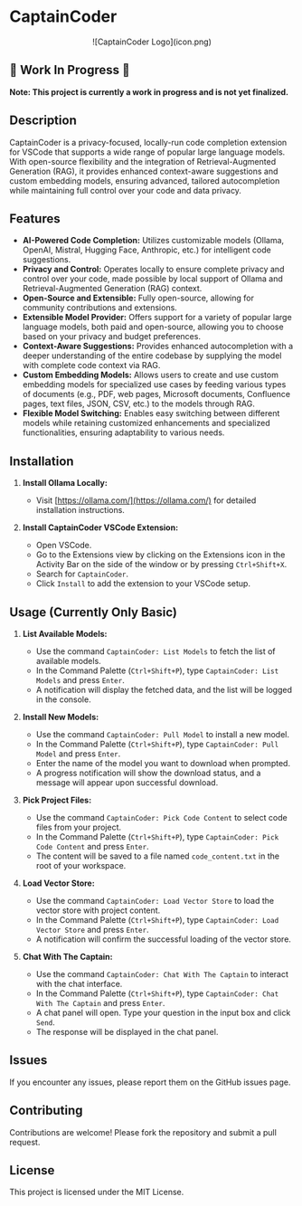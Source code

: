 # CaptainCoder

<div align="center">
   ![CaptainCoder Logo](icon.png)
</div>

## 🚧 Work In Progress 🚧

**Note: This project is currently a work in progress and is not yet finalized.**

## Description

CaptainCoder is a privacy-focused, locally-run code completion extension for VSCode that supports a wide range of popular large language models. With open-source flexibility and the integration of Retrieval-Augmented Generation (RAG), it provides enhanced context-aware suggestions and custom embedding models, ensuring advanced, tailored autocompletion while maintaining full control over your code and data privacy.

## Features

- **AI-Powered Code Completion:** Utilizes customizable models (Ollama, OpenAI, Mistral, Hugging Face, Anthropic, etc.) for intelligent code suggestions.
- **Privacy and Control:** Operates locally to ensure complete privacy and control over your code, made possible by local support of Ollama and Retrieval-Augmented Generation (RAG) context.
- **Open-Source and Extensible:** Fully open-source, allowing for community contributions and extensions.
- **Extensible Model Provider:** Offers support for a variety of popular large language models, both paid and open-source, allowing you to choose based on your privacy and budget preferences.
- **Context-Aware Suggestions:** Provides enhanced autocompletion with a deeper understanding of the entire codebase by supplying the model with complete code context via RAG.
- **Custom Embedding Models:** Allows users to create and use custom embedding models for specialized use cases by feeding various types of documents (e.g., PDF, web pages, Microsoft documents, Confluence pages, text files, JSON, CSV, etc.) to the models through RAG.
- **Flexible Model Switching:** Enables easy switching between different models while retaining customized enhancements and specialized functionalities, ensuring adaptability to various needs.

## Installation

1. **Install Ollama Locally:**
   - Visit [https://ollama.com/](https://ollama.com/) for detailed installation instructions.

2. **Install CaptainCoder VSCode Extension:**
   - Open VSCode.
   - Go to the Extensions view by clicking on the Extensions icon in the Activity Bar on the side of the window or by pressing `Ctrl+Shift+X`.
   - Search for `CaptainCoder`.
   - Click `Install` to add the extension to your VSCode setup.

## Usage (Currently Only Basic)

1. **List Available Models:**
   - Use the command `CaptainCoder: List Models` to fetch the list of available models.
   - In the Command Palette (`Ctrl+Shift+P`), type `CaptainCoder: List Models` and press `Enter`.
   - A notification will display the fetched data, and the list will be logged in the console.

2. **Install New Models:**
   - Use the command `CaptainCoder: Pull Model` to install a new model.
   - In the Command Palette (`Ctrl+Shift+P`), type `CaptainCoder: Pull Model` and press `Enter`.
   - Enter the name of the model you want to download when prompted.
   - A progress notification will show the download status, and a message will appear upon successful download.

3. **Pick Project Files:**
   - Use the command `CaptainCoder: Pick Code Content` to select code files from your project.
   - In the Command Palette (`Ctrl+Shift+P`), type `CaptainCoder: Pick Code Content` and press `Enter`.
   - The content will be saved to a file named `code_content.txt` in the root of your workspace.

4. **Load Vector Store:**
   - Use the command `CaptainCoder: Load Vector Store` to load the vector store with project content.
   - In the Command Palette (`Ctrl+Shift+P`), type `CaptainCoder: Load Vector Store` and press `Enter`.
   - A notification will confirm the successful loading of the vector store.

5. **Chat With The Captain:**
   - Use the command `CaptainCoder: Chat With The Captain` to interact with the chat interface.
   - In the Command Palette (`Ctrl+Shift+P`), type `CaptainCoder: Chat With The Captain` and press `Enter`.
   - A chat panel will open. Type your question in the input box and click `Send`.
   - The response will be displayed in the chat panel.

## Issues

If you encounter any issues, please report them on the GitHub issues page.

## Contributing

Contributions are welcome! Please fork the repository and submit a pull request.

## License

This project is licensed under the MIT License.
